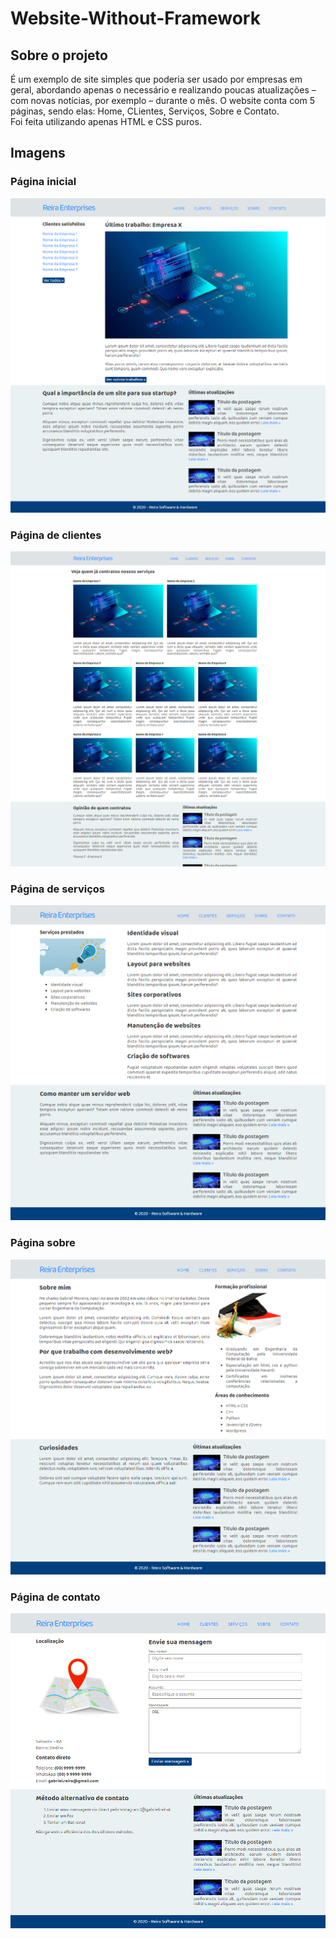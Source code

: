 # Website-Without-Framework
## Sobre o projeto
É um exemplo de site simples que poderia ser usado por empresas em geral, abordando apenas o necessário e realizando poucas atualizações – com novas notícias, por exemplo – durante o mês. O website conta com 5 páginas, sendo elas: Home, CLientes, Serviços, Sobre e Contato.<br/>
Foi feita utilizando apenas HTML e CSS puros.
## Imagens
### Página inicial
![](/images_readme/home.png)
### Página de clientes
![](/images_readme/clientes.png)
### Página de serviços
![](/images_readme/servicos.png)
### Página sobre
![](/images_readme/sobre.png)
### Página de contato
![](/images_readme/contato.png)
